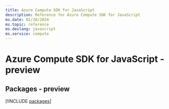 ```yaml
---
title: Azure Compute SDK for JavaScript
description: Reference for Azure Compute SDK for JavaScript
ms.date: 02/28/2024
ms.topic: reference
ms.devlang: javascript
ms.service: compute
---
```

# Azure Compute SDK for JavaScript - preview
## Packages - preview
[!INCLUDE [packages](compute-index.md)]